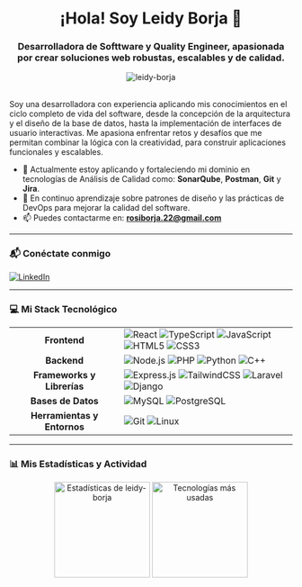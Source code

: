 <div align="center">
  <h1 align="center">¡Hola! Soy Leidy Borja 👋</h1>
  <h3 align="center">Desarrolladora de Softtware y Quality Engineer, apasionada por crear soluciones web robustas, escalables y de calidad.</h3>
  <img src="https://komarev.com/ghpvc/?username=leidy-borja&label=VISTAS+AL+PERFIL&color=0e75b6&style=flat-square" alt="leidy-borja" />
</div>

<br>

<p align="left">
  Soy una desarrolladora con experiencia aplicando mis conocimientos en el ciclo completo de vida del software, desde la concepción de la arquitectura y el diseño de la base de datos, hasta la implementación de interfaces de usuario interactivas. Me apasiona enfrentar retos y desafíos que me permitan combinar la lógica con la creatividad, para construir aplicaciones funcionales y escalables.
</p>

- 🔭 Actualmente estoy aplicando y fortaleciendo mi dominio en tecnologías de Análisis de Calidad como: **SonarQube**, **Postman**, **Git** y **Jira**.
- 🌱 En continuo aprendizaje sobre patrones de diseño y las prácticas de DevOps para mejorar la calidad del software.
- 📫 Puedes contactarme en: **rosiborja.22@gmail.com**

---

### 📬 Conéctate conmigo

<p align="left">
  <a href="https://www.linkedin.com/in/leidy-borja" target="_blank">
    <img src="https://img.shields.io/badge/LinkedIn-0077B5?style=for-the-badge&logo=linkedin&logoColor=white" alt="LinkedIn"/>
  </a>
</p>

---

### 💻 Mi Stack Tecnológico

<table >
  <tr>
    <td align="center" width="180"><strong>Frontend</strong></td>
    <td>
      <img src="https://img.shields.io/badge/React-20232A?style=for-the-badge&logo=react&logoColor=61DAFB" alt="React">
      <img src="https://img.shields.io/badge/TypeScript-3178C6?style=for-the-badge&logo=typescript&logoColor=white" alt="TypeScript">
      <img src="https://img.shields.io/badge/JavaScript-F7DF1E?style=for-the-badge&logo=javascript&logoColor=black" alt="JavaScript">
      <img src="https://img.shields.io/badge/HTML5-E34F26?style=for-the-badge&logo=html5&logoColor=white" alt="HTML5">
      <img src="https://img.shields.io/badge/CSS3-1572B6?style=for-the-badge&logo=css3&logoColor=white" alt="CSS3">
    </td>
  </tr>
  <tr>
    <td align="center"><strong>Backend</strong></td>
    <td>
      <img src="https://img.shields.io/badge/Node.js-339933?style=for-the-badge&logo=nodedotjs&logoColor=white" alt="Node.js">
      <img src="https://img.shields.io/badge/PHP-777BB4?style=for-the-badge&logo=php&logoColor=white" alt="PHP">
      <img src="https://img.shields.io/badge/Python-3776AB?style=for-the-badge&logo=python&logoColor=white" alt="Python">
      <img src="https://img.shields.io/badge/C++-00599C?style=for-the-badge&logo=cplusplus&logoColor=white" alt="C++">
    </td>
  </tr>
  <!-- NUEVA SECCIÓN: FRAMEWORKS. Muestra conocimiento más profundo. -->
  <tr>
    <td align="center"><strong>Frameworks y Librerías</strong></td>
    <td>
      <img src="https://img.shields.io/badge/Express.js-000000?style=for-the-badge&logo=express&logoColor=white" alt="Express.js">
      <img src="https://img.shields.io/badge/Tailwind_CSS-38B2AC?style=for-the-badge&logo=tailwind-css&logoColor=white" alt="TailwindCSS">
      <img src="https://img.shields.io/badge/Laravel-FF2D20?style=for-the-badge&logo=laravel&logoColor=white" alt="Laravel"> 
      <img src="https://img.shields.io/badge/Django-092E20?style=for-the-badge&logo=django&logoColor=white" alt="Django"> 
    </td>
  </tr>
  <tr>
    <td align="center"><strong>Bases de Datos</strong></td>
    <td>
      <img src="https://img.shields.io/badge/MySQL-4479A1?style=for-the-badge&logo=mysql&logoColor=white" alt="MySQL">
      <img src="https://img.shields.io/badge/PostgreSQL-4479A1?style=for-the-badge&logo=postgresql&logoColor=white" alt="PostgreSQL">
    </td>
  </tr>
  <tr>
    <td align="center"><strong>Herramientas y Entornos</strong></td>
    <td>
      <img src="https://img.shields.io/badge/GIT-E44C30?style=for-the-badge&logo=git&logoColor=white" alt="Git">
      <img src="https://img.shields.io/badge/Linux-FCC624?style=for-the-badge&logo=linux&logoColor=black" alt="Linux">
    </td>
  </tr>
</table>

---

### 📊 Mis Estadísticas y Actividad

<div align="center">
  <img src="https://github-readme-stats.vercel.app/api?username=leidy-borja&show_icons=true&theme=dracula&include_all_commits=true&count_private=true" alt="Estadísticas de leidy-borja" height="170"/>
  <img src="https://github-readme-stats.vercel.app/api/top-langs/?username=leidy-borja&layout=compact&langs_count=8&theme=dracula" alt="Tecnologías más usadas" height="170"/>
</div>
